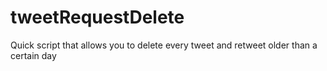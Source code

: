 # tweetRequestDelete
Quick script that allows you to delete every tweet and retweet older than a certain day
